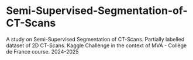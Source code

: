 # Semi-Supervised-Segmentation-of-CT-Scans
A study on Semi-Supervised Segmentation of CT-Scans. Partially labelled dataset of 2D CT-Scans. Kaggle Challenge in the context of MVA - Collège de France course. 2024-2025
